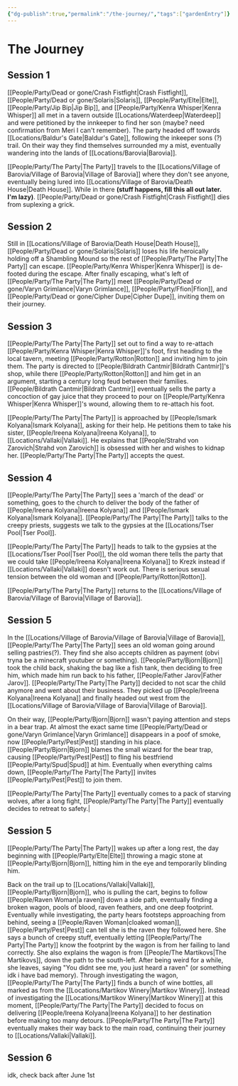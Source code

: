 ```yaml
---
{"dg-publish":true,"permalink":"/the-journey/","tags":["gardenEntry"]}
---
```


# The Journey
## Session 1
[[People/Party/Dead or gone/Crash Fistfight\|Crash Fistfight]], [[People/Party/Dead or gone/Solaris\|Solaris]], [[People/Party/Elte\|Elte]], [[People/Party/Jip Bip\|Jip Bip]], and [[People/Party/Kenra Whisper\|Kenra Whisper]] all met in a tavern outside [[Locations/Waterdeep\|Waterdeep]] and were petitioned by the innkeeper to find her son (maybe? need confirmation from Meri I can't remember). The party headed off towards [[Locations/Baldur's Gate\|Baldur's Gate]], following the inkeeper sons (?) trail.
On their way they find themselves surrounded my a mist, eventually wandering into the lands of [[Locations/Barovia\|Barovia]]. 

[[People/Party/The Party\|The Party]] travels to the [[Locations/Village of Barovia/Village of Barovia\|Village of Barovia]] where they don't see anyone, eventually being lured into [[Locations/Village of Barovia/Death House\|Death House]]. While in there **(stuff happens, fill this all out later. I'm lazy)**. [[People/Party/Dead or gone/Crash Fistfight\|Crash Fistfight]] dies from suplexing a grick.

## Session 2
Still in [[Locations/Village of Barovia/Death House\|Death House]], [[People/Party/Dead or gone/Solaris\|Solaris]] loses his life heroically holding off a Shambling Mound so the rest of [[People/Party/The Party\|The Party]] can escape. [[People/Party/Kenra Whisper\|Kenra Whisper]] is de-footed during the escape. After finally escaping, what's left of [[People/Party/The Party\|The Party]] meet [[People/Party/Dead or gone/Varyn Grimlance\|Varyn Grimlance]], [[People/Party/Ffion\|Ffion]], and [[People/Party/Dead or gone/Cipher Dupe\|Cipher Dupe]], inviting them on their journey.

## Session 3
[[People/Party/The Party\|The Party]] set out to find a way to re-attach [[People/Party/Kenra Whisper\|Kenra Whisper]]'s foot, first heading to the local tavern, meeting [[People/Party/Rotton\|Rotton]] and inviting him to join them. The party is directed to [[People/Bildrath Cantmir\|Bildrath Cantmir]]'s shop, while there [[People/Party/Rotton\|Rotton]] and him get in an argument, starting a century long feud between their families. [[People/Bildrath Cantmir\|Bildrath Cantmir]] eventually sells the party a concoction of gay juice that they proceed to pour on [[People/Party/Kenra Whisper\|Kenra Whisper]]'s wound, allowing them to re-attach his foot.

[[People/Party/The Party\|The Party]] is approached by [[People/Ismark Kolyana\|Ismark Kolyana]], asking for their help. He petitions them to take his sister, [[People/Ireena Kolyana\|Ireena Kolyana]], to [[Locations/Vallaki\|Vallaki]]. He explains that [[People/Strahd von Zarovich\|Strahd von Zarovich]] is obsessed with her and wishes to kidnap her. [[People/Party/The Party\|The Party]] accepts the quest.

## Session 4
[[People/Party/The Party\|The Party]] sees a 'march of the dead' or something, goes to the church to deliver the body of the father of [[People/Ireena Kolyana\|Ireena Kolyana]] and [[People/Ismark Kolyana\|Ismark Kolyana]]. [[People/Party/The Party\|The Party]] talks to the creepy priests, suggests we talk to the gypsies at the [[Locations/Tser Pool\|Tser Pool]].

[[People/Party/The Party\|The Party]] heads to talk to the gypsies at the [[Locations/Tser Pool\|Tser Pool]], the old woman there tells the party that we could take [[People/Ireena Kolyana\|Ireena Kolyana]] to Krezk instead if [[Locations/Vallaki\|Vallaki]] doesn't work out. There is serious sexual tension between the old woman and [[People/Party/Rotton\|Rotton]]. 

[[People/Party/The Party\|The Party]] returns to the [[Locations/Village of Barovia/Village of Barovia\|Village of Barovia]].

## Session 5
In the [[Locations/Village of Barovia/Village of Barovia\|Village of Barovia]], [[People/Party/The Party\|The Party]] sees an old woman going around selling pastries(?). They find she also accepts children as payment (obvi tryna be a minecraft youtuber or something). [[People/Party/Bjorn\|Bjorn]] took the child back, shaking the bag like a fish tank, then deciding to free him, which made him run back to his father, [[People/Father Jarov\|Father Jarov]]. [[People/Party/The Party\|The Party]] decided to not scar the child anymore and went about their business. They picked up [[People/Ireena Kolyana\|Ireena Kolyana]] and finally headed out west from the [[Locations/Village of Barovia/Village of Barovia\|Village of Barovia]].

On their way, [[People/Party/Bjorn\|Bjorn]] wasn't paying attention and steps in a bear trap. At almost the exact same time [[People/Party/Dead or gone/Varyn Grimlance\|Varyn Grimlance]] disappears in a poof of smoke, now [[People/Party/Pest\|Pest]] standing in his place. [[People/Party/Bjorn\|Bjorn]] blames the small wizard for the bear trap, causing [[People/Party/Pest\|Pest]] to fling his bestfriend [[People/Party/Spud\|Spud]] at him. Eventually when everything calms down, [[People/Party/The Party\|The Party]] invites [[People/Party/Pest\|Pest]] to join them.

[[People/Party/The Party\|The Party]] eventually comes to a pack of starving wolves, after a long fight, [[People/Party/The Party\|The Party]] eventually decides to retreat to safety.|

## Session 5
[[People/Party/The Party\|The Party]] wakes up after a long rest, the day beginning with [[People/Party/Elte\|Elte]] throwing a magic stone at [[People/Party/Bjorn\|Bjorn]], hitting him in the eye and temporarily blinding him. 

Back on the trail up to [[Locations/Vallaki\|Vallaki]], [[People/Party/Bjorn\|Bjorn]], who is pulling the cart, begins to follow [[People/Raven Woman\|a raven]] down a side path, eventually finding a broken wagon, pools of blood, raven feathers, and one deep footprint. Eventually while investigating, the party hears footsteps approaching from behind, seeing a [[People/Raven Woman\|cloaked woman]], [[People/Party/Pest\|Pest]] can tell she is the raven they followed here. She says a bunch of creepy stuff, eventually letting [[People/Party/The Party\|The Party]] know the footprint by the wagon is from her failing to land correctly. She also explains the wagon is from [[People/The Martikovs\|The Martikovs]], down the path to the south-left. After being weird for a while, she leaves, saying "You didnt see me, you just heard a raven" (or something idk i have bad memory). Through investigating the wagon, [[People/Party/The Party\|The Party]] finds a bunch of wine bottles, all marked as from the [[Locations/Martikov Winery\|Martikov Winery]]. Instead of investigating the [[Locations/Martikov Winery\|Martikov Winery]] at this moment, [[People/Party/The Party\|The Party]] decided to focus on delivering [[People/Ireena Kolyana\|Ireena Kolyana]] to her destination before making too many detours. [[People/Party/The Party\|The Party]] eventually makes their way back to the main road, continuing their journey to [[Locations/Vallaki\|Vallaki]].

## Session 6
idk, check back after June 1st